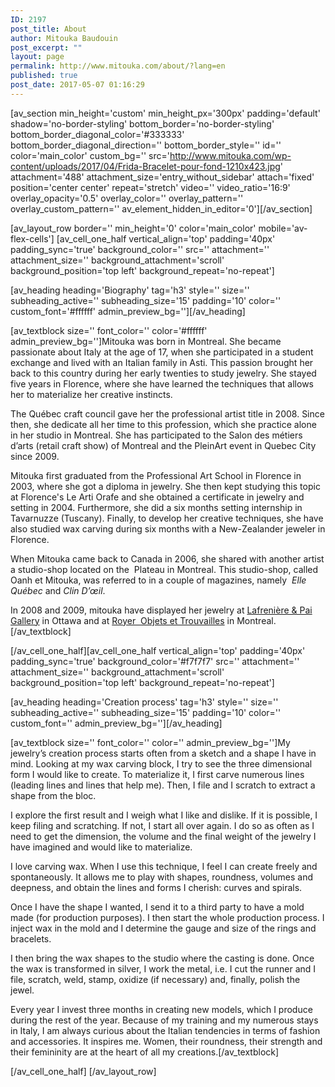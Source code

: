 ```yaml
---
ID: 2197
post_title: About
author: Mitouka Baudouin
post_excerpt: ""
layout: page
permalink: http://www.mitouka.com/about/?lang=en
published: true
post_date: 2017-05-07 01:16:29
---
```

[av_section min_height='custom' min_height_px='300px' padding='default' shadow='no-border-styling' bottom_border='no-border-styling' bottom_border_diagonal_color='#333333' bottom_border_diagonal_direction='' bottom_border_style='' id='' color='main_color' custom_bg='' src='http://www.mitouka.com/wp-content/uploads/2017/04/Frida-Bracelet-pour-fond-1210x423.jpg' attachment='488' attachment_size='entry_without_sidebar' attach='fixed' position='center center' repeat='stretch' video='' video_ratio='16:9' overlay_opacity='0.5' overlay_color='' overlay_pattern='' overlay_custom_pattern='' av_element_hidden_in_editor='0'][/av_section]

[av_layout_row border='' min_height='0' color='main_color' mobile='av-flex-cells']
[av_cell_one_half vertical_align='top' padding='40px' padding_sync='true' background_color='' src='' attachment='' attachment_size='' background_attachment='scroll' background_position='top left' background_repeat='no-repeat']

[av_heading heading='Biography' tag='h3' style='' size='' subheading_active='' subheading_size='15' padding='10' color='' custom_font='#ffffff' admin_preview_bg=''][/av_heading]

[av_textblock size='' font_color='' color='#ffffff' admin_preview_bg='']Mitouka was born in Montreal. She became passionate about Italy at the age of 17, when she participated in a student exchange and lived with an Italian family in Asti. This passion brought her back to this country during her early twenties to study jewelry. She stayed five years in Florence, where she have learned the techniques that allows her to materialize her creative instincts.

The Québec craft council gave her the professional artist title in 2008. Since then, she dedicate all her time to this profession, which she practice alone in her studio in Montreal. She has participated to the Salon des métiers d’arts (retail craft show) of Montreal and the Plein­Art event in Quebec City since 2009.

Mitouka first graduated from the Professional Art School in Florence in 2003, where she got a diploma in jewelry. She then kept studying this topic at Florence's Le Arti Orafe and she obtained a certificate in jewelry and setting in 2004. Furthermore, she did a six months setting internship in Tavarnuzze (Tuscany). Finally, to develop her creative techniques, she have also studied wax carving during six months with a New-Zealander jeweler in Florence.

When Mitouka came back to Canada in 2006, she shared with another artist a studio-shop located on the  Plateau in Montreal. This studio-shop, called Oanh et Mitouka, was referred to in a couple of magazines, namely  <em>Elle Québec</em> and <em>Clin D’œil</em>.

In 2008 and 2009, mitouka have displayed her jewelry at <u>Lafrenière &amp; Pai Gallery</u> in Ottawa and at <u>Royer  Objets et Trouvailles</u> in Montreal.[/av_textblock]

[/av_cell_one_half][av_cell_one_half vertical_align='top' padding='40px' padding_sync='true' background_color='#f7f7f7' src='' attachment='' attachment_size='' background_attachment='scroll' background_position='top left' background_repeat='no-repeat']

[av_heading heading='Creation process' tag='h3' style='' size='' subheading_active='' subheading_size='15' padding='10' color='' custom_font='' admin_preview_bg=''][/av_heading]

[av_textblock size='' font_color='' color='' admin_preview_bg='']My jewelry’s creation process starts often from a sketch and a shape I have in mind. Looking at my wax carving block, I try to see the three dimensional form I would like to create. To materialize it, I first carve numerous lines (leading lines and lines that help me). Then, I file and I scratch to extract a shape from the bloc.

I explore the first result and I weigh what I like and dislike. If it is possible, I keep filing and scratching. If not, I start all over again. I do so as often as I need to get the dimension, the volume and the final weight of the jewelry I have imagined and would like to materialize.

I love carving wax. When I use this technique, I feel I can create freely and spontaneously. It allows me to play with shapes, roundness, volumes and deepness, and obtain the lines and forms I cherish: curves and spirals.

Once I have the shape I wanted, I send it to a third party to have a mold made (for production purposes). I then start the whole production process. I inject wax in the mold and I determine the gauge and size of the rings and bracelets.

I then bring the wax shapes to the studio where the casting is done. Once the wax is transformed in silver, I work the metal, i.e. I cut the runner and I file, scratch, weld, stamp, oxidize (if necessary) and, finally, polish the jewel.

Every year I invest three months in creating new models, which I produce during the rest of the year. Because of my training and my numerous stays in Italy, I am always curious about the Italian tendencies in terms of fashion and accessories. It inspires me. Women, their roundness, their strength and their femininity are at the heart of all my creations.[/av_textblock]

[/av_cell_one_half]
[/av_layout_row]
